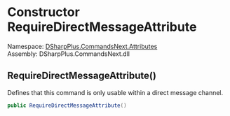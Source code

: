 # Constructor RequireDirectMessageAttribute

Namespace: [DSharpPlus.CommandsNext.Attributes](DSharpPlus.CommandsNext.Attributes.md)  
Assembly: DSharpPlus.CommandsNext.dll

## <a id="DSharpPlus_CommandsNext_Attributes_RequireDirectMessageAttribute__ctor"></a>RequireDirectMessageAttribute\(\)

Defines that this command is only usable within a direct message channel.

```csharp
public RequireDirectMessageAttribute()
```

